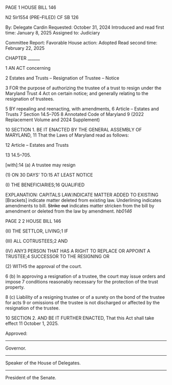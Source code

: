 PAGE 1
HOUSE BILL 146

N2 5lr1554
(PRE–FILED) CF SB 126

By: Delegate Cardin
Requested: October 31, 2024
Introduced and read first time: January 8, 2025
Assigned to: Judiciary

Committee Report: Favorable
House action: Adopted
Read second time: February 22, 2025

CHAPTER ______

1 AN ACT concerning

2 Estates and Trusts – Resignation of Trustee – Notice

3 FOR the purpose of authorizing the trustee of a trust to resign under the Maryland Trust
4 Act on certain notice; and generally relating to the resignation of trustees.

5 BY repealing and reenacting, with amendments,
6 Article – Estates and Trusts
7 Section 14.5–705
8 Annotated Code of Maryland
9 (2022 Replacement Volume and 2024 Supplement)

10 SECTION 1. BE IT ENACTED BY THE GENERAL ASSEMBLY OF MARYLAND,
11 That the Laws of Maryland read as follows:

12 Article – Estates and Trusts

13 14.5–705.

[with]:14 (a) A trustee may resign

(1) ON 30 DAYS’ TO:15 AT LEAST NOTICE

(I) THE BENEFICIARIES;16 QUALIFIED

EXPLANATION: CAPITALS LAW.INDICATE MATTER ADDED TO EXISTING
[Brackets] indicate matter deleted from existing law.
Underlining indicates amendments to bill.
~~Strike~~ ~~out~~ indicates matter stricken from the bill by amendment or deleted from the law by
amendment. *hb0146*

PAGE 2
2 HOUSE BILL 146

(II) THE SETTLOR, LIVING;1 IF

(III) ALL COTRUSTEES;2 AND

(IV) ANY3 PERSON THAT HAS A RIGHT TO REPLACE OR APPOINT A
TRUSTEE;4 SUCCESSOR TO THE RESIGNING OR

(2) WITH5 the approval of the court.

6 (b) In approving a resignation of a trustee, the court may issue orders and impose
7 conditions reasonably necessary for the protection of the trust property.

8 (c) Liability of a resigning trustee or of a surety on the bond of the trustee for acts
9 or omissions of the trustee is not discharged or affected by the resignation of the trustee.

10 SECTION 2. AND BE IT FURTHER ENACTED, That this Act shall take effect
11 October 1, 2025.

Approved:

________________________________________________________________________________
Governor.

________________________________________________________________________________
Speaker of the House of Delegates.

________________________________________________________________________________
President of the Senate.
